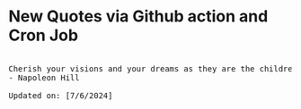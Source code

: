# New Quotes via Github action and Cron Job

<pre>
<!-- #quote -->
Cherish your visions and your dreams as they are the children of your soul; the blueprints of your ultimate achievements.
- Napoleon Hill

Updated on: [7/6/2024]
<!-- #quoteEnd -->
</pre>
